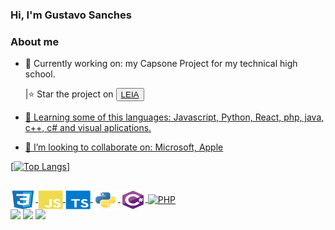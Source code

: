 ### Hi, I'm Gustavo Sanches
 
### About me

- 🔭 Currently working on: my Capsone Project for my technical high school.

   	|⭐ Star the project on <button><a href="https://github.com/thiagoulloa/PROJECT-LEIA">LEIA</button>

- 🧠 Learning some of this languages: Javascript, Python, React, php, java, c++, c# and visual aplications.

- 👯 I’m looking to collaborate on: Microsoft, Apple
 
[![Top Langs](https://github-readme-stats.vercel.app/api/top-langs/?username=gusata&layout=compactdark&theme=transparent)]
##
<div style="display: inline_block border-radius:15px;><br>
  <img align="center" alt="HTML" height="30" width="40" src="https://raw.githubusercontent.com/devicons/devicon/master/icons/html5/html5-original.svg">
  <img align="center" alt="CSS" height="30" width="40" src="https://raw.githubusercontent.com/devicons/devicon/master/icons/css3/css3-original.svg">
  <img align="center" alt="Js" height="30" width="40" src="https://raw.githubusercontent.com/devicons/devicon/master/icons/javascript/javascript-plain.svg">
  <img align="center" alt="Ts" height="30" width="40" src="https://raw.githubusercontent.com/devicons/devicon/master/icons/typescript/typescript-plain.svg">
  <img align="center" alt="Python" height="30" width="40" src="https://raw.githubusercontent.com/devicons/devicon/master/icons/python/python-original.svg">
  <img align="center" alt="Csharp" height="30" width="40" src="https://raw.githubusercontent.com/devicons/devicon/master/icons/csharp/csharp-original.svg">
  <img align="center" alt="PHP" height="40" width="40" src="https://cdn.jsdelivr.net/gh/devicons/devicon/icons/php/php-original.svg"/>
          
<div> 
 <a href="https://discord.gg/Hortriix#8881" target="_blank"><img src="https://img.shields.io/badge/Discord-7289DA?style=for-the-badge&logo=discord&logoColor=white" target="_blank"></a> 
  <a href = "mailto:gustavosgaleazzi@gmail.com"><img src="https://img.shields.io/badge/-Gmail-%23333?style=for-the-badge&logo=gmail&logoColor=white" target="_blank"></a>
  <a href="https://www.linkedin.com/in/gustavo-sanches-galeazzi-058346258/" target="_blank"><img src="https://img.shields.io/badge/-LinkedIn-%230077B5?style=for-the-badge&logo=linkedin&logoColor=white" target="_blank"></a> 
</div>
